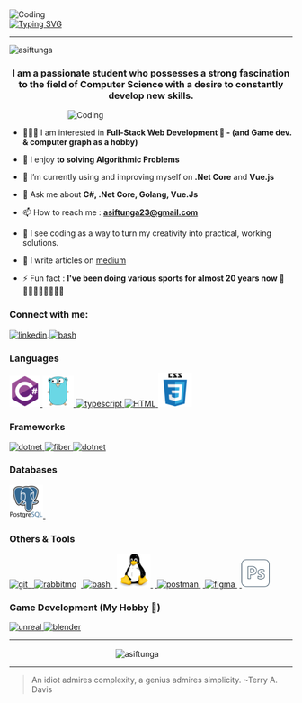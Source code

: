 <!-- ![MasterHead](https://d2r55xnwy6nx47.cloudfront.net/uploads/2019/07/Boolean-Sensitivity_2880x1620_Lede.gif) -->
<img align="center" alt="Coding" width="1000" src="https://d2r55xnwy6nx47.cloudfront.net/uploads/2019/07/Boolean-Sensitivity_2880x1620_Lede.gif">
<br>
<a href="https://git.io/typing-svg"><img src="https://readme-typing-svg.herokuapp.com?font=Fira+Code&size=60&duration=1500&pause=2000&color=FFFFFF&center=true&width=2000&height=100&lines=Hi+%F0%9F%91%8B%2C+I'm+Tunga;I+love+CS+and+being+a+part+of+it.+%F0%9F%92%96+" alt="Typing SVG" /></a>
<hr>
<p align="left"> <img src="https://komarev.com/ghpvc/?username=asiftunga&label=Profile%20views&color=0e75b6&style=flat" alt="asiftunga" /> </p>


<h3 align="center">I am a passionate student who possesses a strong fascination to the field of Computer Science with a desire to constantly develop new skills.</h3>
<img align="right" alt="Coding" width="400" src="https://media2.giphy.com/media/v1.Y2lkPTc5MGI3NjExbmVydXVrdmY4NWg5dDk1OGdpOGRzYmY3anY4dHA4azJjZzgzNnI0byZlcD12MV9pbnRlcm5hbF9naWZfYnlfaWQmY3Q9cw/lnCoxXv7RtPIImWBud/giphy.gif">
<br>

- 👨🏻‍💻 I am interested in **Full-Stack Web Development 💖 - (and Game dev. & computer graph as a hobby)**

- 🔭 I enjoy **to solving Algorithmic Problems**

- 🌱 I’m currently using and improving myself on **.Net Core** and **Vue.js**

- 💬 Ask me about **C#, .Net Core, Golang, Vue.Js**

- 📫 How to reach me : **asiftunga23@gmail.com**

- 🧠 I see coding as a way to turn my creativity into practical, working solutions.

- 📝 I write articles on [medium](https://medium.com/@asiftunga)

- ⚡ Fun fact : **I've been doing various sports for almost 20 years now 🥊🏊🏻‍♂️💪🏻🤸🏻‍♂️**

<h3 align="left">Connect with me:</h3>
<a href="https://www.linkedin.com/in/asif-tunga-mubarek-3763b4208/" target="_blank" rel="noreferrer"> <img src="https://raw.githubusercontent.com/rahuldkjain/github-profile-readme-generator/master/src/images/icons/Social/linked-in-alt.svg" alt="linkedin" width="40" height="40" align="center"/> </a><a href="https://asiftunga.me//" target="_blank" rel="noreferrer"> <img src="https://upload.wikimedia.org/wikipedia/commons/thumb/1/11/World_Globe_Flat_Icon_Vector.svg/1200px-World_Globe_Flat_Icon_Vector.svg.png" alt="bash" width="70" height="70" align="center"/> </a>

<h3 align="left">Languages</h3>
<p><a href="https://www.w3schools.com/cs/" target="_blank" rel="noreferrer"> <img src="https://raw.githubusercontent.com/devicons/devicon/master/icons/csharp/csharp-original.svg" alt="csharp" width="55" height="55"/> </a> <a href="https://golang.org" target="_blank" rel="noreferrer"> <img src="https://raw.githubusercontent.com/devicons/devicon/master/icons/go/go-original.svg" alt="go" width="55" height="55"/> </a><a href="https://www.typescriptlang.org/" target="_blank" rel="noreferrer"> <img src="https://upload.wikimedia.org/wikipedia/commons/4/4c/Typescript_logo_2020.svg" alt="typescript" width="50" height="50"/> </a><a href="https://en.wikipedia.org/wiki/HTML/" target="_blank" rel="noreferrer"> <img src="https://upload.wikimedia.org/wikipedia/commons/thumb/6/61/HTML5_logo_and_wordmark.svg/2048px-HTML5_logo_and_wordmark.svg.png" alt="HTML" width="60" height="60"/> </a><a href="https://www.w3schools.com/css/" target="_blank" rel="noreferrer"> <img src="https://raw.githubusercontent.com/devicons/devicon/master/icons/css3/css3-original-wordmark.svg" alt="css3" width="60" height="60"/> </a></p>

<h3 align="left">Frameworks</h3>
<p align="left">  <a href="https://dotnet.microsoft.com/" target="_blank" rel="noreferrer"> <img src="https://upload.wikimedia.org/wikipedia/commons/thumb/e/ee/.NET_Core_Logo.svg/2048px-.NET_Core_Logo.svg.png" alt="dotnet" width="60" height="60"/> </a> <a href="https://gofiber.io/" target="_blank" rel="noreferrer"> <img src="https://raw.githubusercontent.com/gofiber/docs/master/static/img/logo.svg" alt="fiber" width="110" height="80"/> </a><a href="https://vuejs.org/" target="_blank" rel="noreferrer"> <img src="https://upload.wikimedia.org/wikipedia/commons/9/95/Vue.js_Logo_2.svg" alt="dotnet" width="50" height="50"/> </a></a></p>

<h3 align="left">Databases</h3>
<p>
  <a href="https://www.postgresql.org" target="_blank" rel="noreferrer">
    <img src="https://raw.githubusercontent.com/devicons/devicon/master/icons/postgresql/postgresql-original-wordmark.svg" alt="postgresql" width="60" height="60"/>
  </a>&nbsp;&nbsp;&nbsp;
 <!-- <a href="https://www.mongodb.com/" target="_blank" rel="noreferrer">
    <img src="https://raw.githubusercontent.com/devicons/devicon/master/icons/mongodb/mongodb-original-wordmark.svg" alt="mongodb" width="70" height="70"/>
  </a>&nbsp;&nbsp;&nbsp;
  <a href="https://redis.io" target="_blank" rel="noreferrer">
    <img src="https://raw.githubusercontent.com/devicons/devicon/master/icons/redis/redis-original-wordmark.svg" alt="redis" width="60" height="60"/>
  </a>&nbsp;&nbsp;&nbsp; -->
</p> 

<h3 align="left">Others & Tools</h3>
<p><a href="https://git-scm.com/" target="_blank" rel="noreferrer"> <img src="https://www.vectorlogo.zone/logos/git-scm/git-scm-icon.svg" alt="git" width="60" height="60"/>&nbsp;&nbsp;<!--- <a href="https://www.docker.com/" target="_blank" rel="noreferrer"> <img src="https://raw.githubusercontent.com/devicons/devicon/master/icons/docker/docker-original-wordmark.svg" alt="docker" width="60" height="60"/>&nbsp;&nbsp; --> <a href="https://rabbitmq.com/" target="_blank" rel="noreferrer"> <img src="https://logowik.com/content/uploads/images/rabbitmq8610.jpg" alt="rabbitmq" width="50" height="50"/></a>&nbsp;&nbsp;<a href="https://www.gnu.org/software/bash/" target="_blank" rel="noreferrer"> <img src="https://tecadmin.net/tutorial/wp-content/uploads/2017/09/bash-logo.jpg" alt="bash" width="70" height="55"/> </a>&nbsp;<a href="https://www.linux.org/" target="_blank" rel="noreferrer"> <img src="https://raw.githubusercontent.com/devicons/devicon/master/icons/linux/linux-original.svg" alt="linux" width="60" height="60"/> </a>&nbsp;<a href="https://postman.com" target="_blank" rel="noreferrer"> <img src="https://www.vectorlogo.zone/logos/getpostman/getpostman-icon.svg" alt="postman" width="50" height="50"/> </a>&nbsp;<a href="https://www.figma.com/" target="_blank" rel="noreferrer"> <img src="https://www.vectorlogo.zone/logos/figma/figma-icon.svg" alt="figma" width="50" height="50"/> </a>&nbsp;<a href="https://www.photoshop.com/en" target="_blank" rel="noreferrer"> <img src="https://raw.githubusercontent.com/devicons/devicon/master/icons/photoshop/photoshop-line.svg" alt="photoshop" width="50" height="50"/> </a></p>
 
<h3 align="left">Game Development (My Hobby 💖)</h3>
<p><a href="https://unrealengine.com/" target="_blank" rel="noreferrer"> <img src="https://logowik.com/content/uploads/images/unreal-engine.jpg" alt="unreal" width="60" height="50"/> </a><a href="https://www.blender.org/" target="_blank" rel="noreferrer"> <img src="https://download.blender.org/branding/community/blender_community_badge_white.svg" alt="blender" width="70" height="60"/> </a> </p>
<hr>
<p>&nbsp;&nbsp;&nbsp;&nbsp;&nbsp;&nbsp;&nbsp;&nbsp;&nbsp;&nbsp;&nbsp;&nbsp;&nbsp;&nbsp;&nbsp;&nbsp;&nbsp;&nbsp;&nbsp;&nbsp;&nbsp;&nbsp;&nbsp;&nbsp;&nbsp;&nbsp;&nbsp;&nbsp;&nbsp;&nbsp;&nbsp;&nbsp;&nbsp;&nbsp;&nbsp;&nbsp;&nbsp;&nbsp;&nbsp;&nbsp;&nbsp;&nbsp;&nbsp;&nbsp;&nbsp;&nbsp;&nbsp;&nbsp;<img align="center" src="https://github-readme-streak-stats.herokuapp.com?user=asiftunga&theme=gruvbox-duo&hide_border=true" alt="asiftunga" /></p>
<hr>

> An idiot admires complexity, a genius admires simplicity. ~Terry A. Davis
